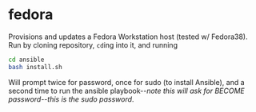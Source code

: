 # fedora
Provisions and updates a Fedora Workstation host (tested w/ Fedora38). Run by cloning 
repository, `cd`ing into it, and running

```bash
cd ansible
bash install.sh
```

Will prompt twice for password, once for sudo (to install Ansible), and a second time
to run the ansible playbook--_note this will ask for BECOME password--this is the sudo password_.

